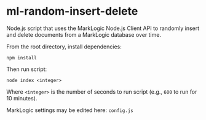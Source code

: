 # ml-random-insert-delete

Node.js script that uses the MarkLogic Node.js Client API to randomly insert and delete 
documents from a MarkLogic database over time.

From the root directory, install dependencies:

`npm install`

Then run script:

`node index <integer>`

Where `<integer>` is the number of seconds to run script (e.g., `600` to run for 10 minutes).

MarkLogic settings may be edited here: `config.js`

